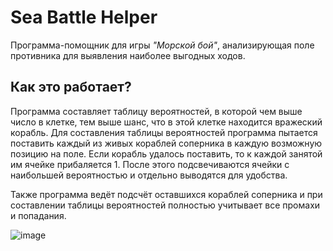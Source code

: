 # Sea Battle Helper
Программа-помощник для игры _"Морской бой"_, анализирующая поле противника для выявления наиболее выгодных ходов.

## Как это работает?
Программа составляет таблицу вероятностей, в которой чем выше число в клетке, тем выше шанс, что в этой клетке находится вражеский корабль. Для составления таблицы вероятностей программа пытается поставить каждый из живых кораблей соперника в каждую возможную позицию на поле. Если корабль удалось поставить, то к каждой занятой им ячейке прибаляется 1. После этого подсвечиваются ячейки с наибольшей вероятностью и отдельно выводятся для удобства.

Также программа ведёт подсчёт оставшихся кораблей соперника и при составлении таблицы вероятностей полностью учитывает все промахи и попадания.

![image](https://github.com/FortenZz0/sea-battle-helper/assets/137785022/52f4bc46-b3b9-4bed-b011-ae249466b026)
